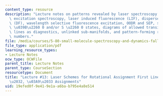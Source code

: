 ```yaml
---
content_type: resource
description: "Lecture notes on patterns revealed by laser spectroscopy, fluorescence\
  \ excitation spectroscopy, laser induced fluorescence (LIF), dispersed fluorescence\
  \ (DF), wavelength selective fluorescence excitation, OODR and SEP, spectra for\
  \ \u039B\u2260 0 and/or S \u2260 0 states, diagrams of allowed transitions, first\
  \ lines as diagnostics, unlinked sub-manifolds, and pattern-forming rotational quantum\
  \ numbers."
file: /media/courses/5-80-small-molecule-spectroscopy-and-dynamics-fall-2008/19efed0f9e419e1aa6bab795e4a8e514_13_580ln_fa08.pdf
file_type: application/pdf
learning_resource_types:
- Lecture Notes
ocw_type: OCWFile
parent_title: Lecture Notes
parent_type: CourseSection
resourcetype: Document
title: "Lecture #13: Laser Schemes for Rotational Assignment First Lines for \u03A9\
  \u2032, \u03A9\u2033 Assignments"
uid: 19efed0f-9e41-9e1a-a6ba-b795e4a8e514
---
```

